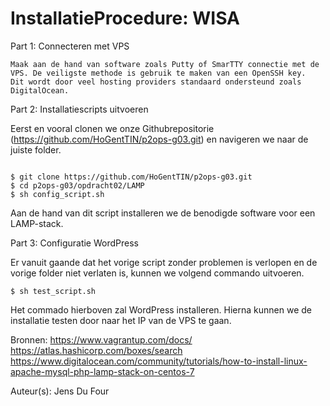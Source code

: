 # InstallatieProcedure: WISA  

Part 1: Connecteren met VPS

    Maak aan de hand van software zoals Putty of SmarTTY connectie met de VPS. De veiligste methode is gebruik te maken van een OpenSSH key.
    Dit wordt door veel hosting providers standaard ondersteund zoals DigitalOcean.

Part 2: Installatiescripts uitvoeren

  Eerst en vooral clonen we onze Githubrepositorie (https://github.com/HoGentTIN/p2ops-g03.git) en navigeren we naar de juiste folder.

  ```ShellSession

  $ git clone https://github.com/HoGentTIN/p2ops-g03.git
  $ cd p2ops-g03/opdracht02/LAMP
  $ sh config_script.sh
  ```
 Aan de hand van dit script installeren we de benodigde software voor een LAMP-stack.

Part 3: Configuratie WordPress

Er vanuit gaande dat het vorige script zonder problemen is verlopen en de vorige folder niet verlaten is, kunnen we volgend commando uitvoeren.

```ShellSession
$ sh test_script.sh
```

Het commado hierboven zal WordPress installeren.
Hierna kunnen we de installatie testen door naar het IP van de VPS te gaan.

 Bronnen:
 https://www.vagrantup.com/docs/
 https://atlas.hashicorp.com/boxes/search
 https://www.digitalocean.com/community/tutorials/how-to-install-linux-apache-mysql-php-lamp-stack-on-centos-7

 Auteur(s): Jens Du Four

